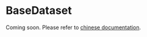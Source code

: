 # BaseDataset

Coming soon. Please refer to [chinese documentation](https://mmengine.readthedocs.io/zh_CN/latest/advanced_tutorials/basedataset.html).
